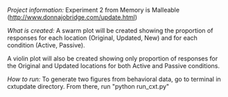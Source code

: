 *Project information:*
Experiment 2 from Memory is Malleable (http://www.donnajobridge.com/update.html)

*What is created:*
A swarm plot will be created showing the proportion of responses for each location (Original, Updated, New) and for each condition (Active, Passive).

A violin plot will also be created showing only proportion of responses for the Original and Updated locations for both Active and Passive conditions.

*How to run:*
To generate two figures from behavioral data, go to terminal in cxtupdate directory. From there, run "python run_cxt.py"
